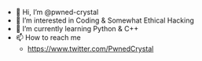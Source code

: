 - 👋 Hi, I’m @pwned-crystal
- 👀 I’m interested in Coding & Somewhat Ethical Hacking
- 🌱 I’m currently learning Python & C++
- 📫 How to reach me
     - https://www.twitter.com/PwnedCrystal

<!---
Currently just a repository for Idea's & AIO Packages for Hacking. Main purpose is for AIO but would like to
collab with some coders for N64 Decomp Projects. That would be cool maybe a Rom Patcher or Something like that. Also
some World of Warcraft Tools for running SFM Software with better Rendering, Private Servers with B0ts, Tools for Map Editing on D2R & D2.

Along with leaks for paid tools for servers. Possible Paid source codes too for WoW 9.00 Private Servers
--->
